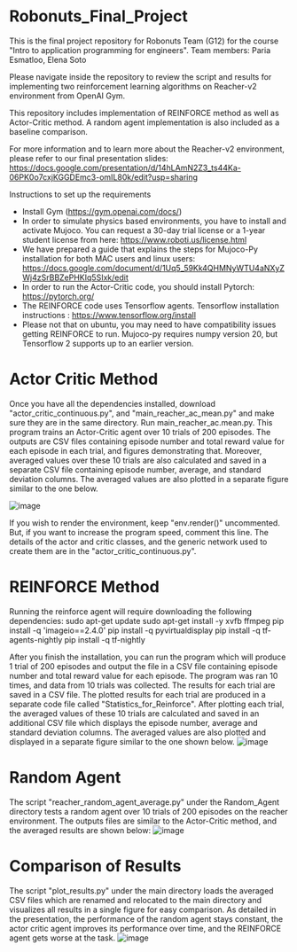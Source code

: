 # Robonuts_Final_Project

This is the final project repository for Robonuts Team (G12) for the course "Intro to application programming for engineers".
Team members: Paria Esmatloo, Elena Soto

Please navigate inside the repository to review the script and results for implementing two reinforcement learning algorithms on Reacher-v2 environment from OpenAI Gym.

This repository includes implementation of REINFORCE method as well as Actor-Critic method. A random agent implementation is also included as a baseline comparison.

For more information and to learn more about the Reacher-v2 environment, please refer to our final presentation slides: https://docs.google.com/presentation/d/14hLAmN2Z3_ts44Ka-06PK0o7cxjKGGDEmc3-omIL80k/edit?usp=sharing

Instructions to set up the requirements
- Install Gym (https://gym.openai.com/docs/)
- In order to simulate physics based environments, you have to install and activate Mujoco. You can request a 30-day trial license or a 1-year student license from here: https://www.roboti.us/license.html
- We have prepared a guide that explains the steps for Mujoco-Py installation for both MAC users and linux users: https://docs.google.com/document/d/1Uq5_59Kk4QHMNyWTU4aNXyZWj4zSrBBZePHKIq5SIxk/edit
- In order to run the Actor-Critic code, you should install Pytorch: https://pytorch.org/
- The REINFORCE code uses Tensorflow agents. Tensorflow installation instructions : https://www.tensorflow.org/install
- Please not that on ubuntu, you may need to have compatibility issues getting REINFORCE to run. Mujoco-py requires numpy version 20, but Tensorflow 2 supports up to an earlier version.

# Actor Critic Method
Once you have all the dependencies installed, download "actor_critic_continuous.py", and "main_reacher_ac_mean.py" and make sure they are in the same directory. Run main_reacher_ac.mean.py. This program trains an Actor-Critic agent over 10 trials of 200 episodes. The outputs are CSV files containing episode number and total reward value for each episode in each trial, and figures demonstrating that. Moreover, averaged values over these 10 trials are also calculated and saved in a separate CSV file containing episode number, average, and standard deviation columns. The averaged values are also plotted in a separate figure similar to the one below.

![image](https://user-images.githubusercontent.com/77804192/117373694-5e44f300-ae91-11eb-967e-ed9cc72f09dc.png)

If you wish to render the environment, keep "env.render()" uncommented. But, if you want to increase the program speed, comment this line.
The details of the actor and critic classes, and the generic network used to create them are in the "actor_critic_continuous.py".

# REINFORCE Method
Running the reinforce agent will require downloading the following dependencies:
sudo apt-get update
sudo apt-get install -y xvfb ffmpeg
pip install -q 'imageio==2.4.0'
pip install -q pyvirtualdisplay
pip install -q tf-agents-nightly
pip install -q tf-nightly

After you finish the installation, you can run the program which will produce 1 trial of 200 episodes and output the file in a CSV file containing episode number and total reward value for each episode. The program was ran 10 times, and data from 10 trials was collected. The results for each trial are saved in a CSV file. The plotted results for each trial are produced in a separate code file called "Statistics_for_Reinforce". After plotting each trial, the averaged values of these 10 trials are calculated and saved in an additional CSV file which displays the episode number, average and standard deviation columns. The averaged values are also plotted and displayed in a separate figure similar to the one shown below. 
![image](https://user-images.githubusercontent.com/77804192/117374781-6d2ca500-ae93-11eb-80cb-511919822aa7.png)


# Random Agent
The script "reacher_random_agent_average.py" under the Random_Agent directory tests a random agent over 10 trials of 200 episodes on the reacher environment. The outputs files are similar to the Actor-Critic method, and the averaged results are shown below:
![image](https://user-images.githubusercontent.com/77804192/117374089-212d3080-ae92-11eb-9e83-a3e21eda374a.png)


# Comparison of Results
The script "plot_results.py" under the main directory loads the averaged CSV files which are renamed and relocated to the main directory and visualizes all results in a single figure for easy comparison. As detailed in the presentation, the performance of the random agent stays constant, the actor critic agent improves its performance over time, and the REINFORCE agent gets worse at the task.
![image](https://user-images.githubusercontent.com/77804192/117374253-6ea99d80-ae92-11eb-93bd-c28ea3827cd5.png)



